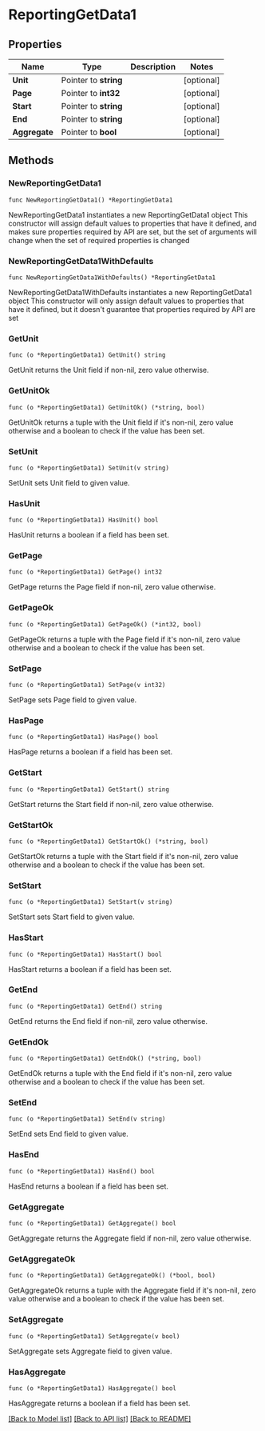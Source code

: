 # ReportingGetData1

## Properties

Name | Type | Description | Notes
------------ | ------------- | ------------- | -------------
**Unit** | Pointer to **string** |  | [optional] 
**Page** | Pointer to **int32** |  | [optional] 
**Start** | Pointer to **string** |  | [optional] 
**End** | Pointer to **string** |  | [optional] 
**Aggregate** | Pointer to **bool** |  | [optional] 

## Methods

### NewReportingGetData1

`func NewReportingGetData1() *ReportingGetData1`

NewReportingGetData1 instantiates a new ReportingGetData1 object
This constructor will assign default values to properties that have it defined,
and makes sure properties required by API are set, but the set of arguments
will change when the set of required properties is changed

### NewReportingGetData1WithDefaults

`func NewReportingGetData1WithDefaults() *ReportingGetData1`

NewReportingGetData1WithDefaults instantiates a new ReportingGetData1 object
This constructor will only assign default values to properties that have it defined,
but it doesn't guarantee that properties required by API are set

### GetUnit

`func (o *ReportingGetData1) GetUnit() string`

GetUnit returns the Unit field if non-nil, zero value otherwise.

### GetUnitOk

`func (o *ReportingGetData1) GetUnitOk() (*string, bool)`

GetUnitOk returns a tuple with the Unit field if it's non-nil, zero value otherwise
and a boolean to check if the value has been set.

### SetUnit

`func (o *ReportingGetData1) SetUnit(v string)`

SetUnit sets Unit field to given value.

### HasUnit

`func (o *ReportingGetData1) HasUnit() bool`

HasUnit returns a boolean if a field has been set.

### GetPage

`func (o *ReportingGetData1) GetPage() int32`

GetPage returns the Page field if non-nil, zero value otherwise.

### GetPageOk

`func (o *ReportingGetData1) GetPageOk() (*int32, bool)`

GetPageOk returns a tuple with the Page field if it's non-nil, zero value otherwise
and a boolean to check if the value has been set.

### SetPage

`func (o *ReportingGetData1) SetPage(v int32)`

SetPage sets Page field to given value.

### HasPage

`func (o *ReportingGetData1) HasPage() bool`

HasPage returns a boolean if a field has been set.

### GetStart

`func (o *ReportingGetData1) GetStart() string`

GetStart returns the Start field if non-nil, zero value otherwise.

### GetStartOk

`func (o *ReportingGetData1) GetStartOk() (*string, bool)`

GetStartOk returns a tuple with the Start field if it's non-nil, zero value otherwise
and a boolean to check if the value has been set.

### SetStart

`func (o *ReportingGetData1) SetStart(v string)`

SetStart sets Start field to given value.

### HasStart

`func (o *ReportingGetData1) HasStart() bool`

HasStart returns a boolean if a field has been set.

### GetEnd

`func (o *ReportingGetData1) GetEnd() string`

GetEnd returns the End field if non-nil, zero value otherwise.

### GetEndOk

`func (o *ReportingGetData1) GetEndOk() (*string, bool)`

GetEndOk returns a tuple with the End field if it's non-nil, zero value otherwise
and a boolean to check if the value has been set.

### SetEnd

`func (o *ReportingGetData1) SetEnd(v string)`

SetEnd sets End field to given value.

### HasEnd

`func (o *ReportingGetData1) HasEnd() bool`

HasEnd returns a boolean if a field has been set.

### GetAggregate

`func (o *ReportingGetData1) GetAggregate() bool`

GetAggregate returns the Aggregate field if non-nil, zero value otherwise.

### GetAggregateOk

`func (o *ReportingGetData1) GetAggregateOk() (*bool, bool)`

GetAggregateOk returns a tuple with the Aggregate field if it's non-nil, zero value otherwise
and a boolean to check if the value has been set.

### SetAggregate

`func (o *ReportingGetData1) SetAggregate(v bool)`

SetAggregate sets Aggregate field to given value.

### HasAggregate

`func (o *ReportingGetData1) HasAggregate() bool`

HasAggregate returns a boolean if a field has been set.


[[Back to Model list]](../README.md#documentation-for-models) [[Back to API list]](../README.md#documentation-for-api-endpoints) [[Back to README]](../README.md)



